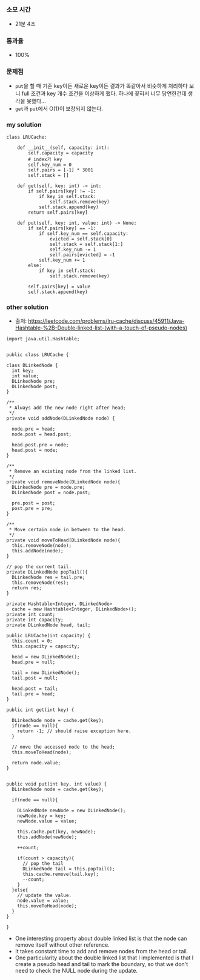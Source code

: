 ### 소모 시간
- 21분 4초

### 통과율
- 100%

### 문제점
- `put`을 할 때 기존 key이든 새로운 key이든 결과가 똑같아서 비슷하게 처리하다 보니 full 조건과 key 개수 조건을 이상하게 했다. 하나에 꽂혀서 너무 당연한건데 생각을 못했다...
- `get`과 `put`에서 O(1)이 보장되지 않는다.

### my solution
```
class LRUCache:

    def __init__(self, capacity: int):
        self.capacity = capacity
        # index가 key
        self.key_num = 0
        self.pairs = [-1] * 3001
        self.stack = []
        
    def get(self, key: int) -> int:
        if self.pairs[key] != -1:
            if key in self.stack:
                self.stack.remove(key)
            self.stack.append(key)     
        return self.pairs[key]
        
    def put(self, key: int, value: int) -> None:
        if self.pairs[key] == -1:
            if self.key_num == self.capacity:
                evicted = self.stack[0]
                self.stack = self.stack[1:]
                self.key_num -= 1
                self.pairs[evicted] = -1
            self.key_num += 1
        else:
            if key in self.stack:
                self.stack.remove(key)
        
        self.pairs[key] = value
        self.stack.append(key)
```

### other solution
- 출처: https://leetcode.com/problems/lru-cache/discuss/45911/Java-Hashtable-%2B-Double-linked-list-(with-a-touch-of-pseudo-nodes)
```
import java.util.Hashtable;


public class LRUCache {

class DLinkedNode {
  int key;
  int value;
  DLinkedNode pre;
  DLinkedNode post;
}

/**
 * Always add the new node right after head;
 */
private void addNode(DLinkedNode node) {
    
  node.pre = head;
  node.post = head.post;

  head.post.pre = node;
  head.post = node;
}

/**
 * Remove an existing node from the linked list.
 */
private void removeNode(DLinkedNode node){
  DLinkedNode pre = node.pre;
  DLinkedNode post = node.post;

  pre.post = post;
  post.pre = pre;
}

/**
 * Move certain node in between to the head.
 */
private void moveToHead(DLinkedNode node){
  this.removeNode(node);
  this.addNode(node);
}

// pop the current tail. 
private DLinkedNode popTail(){
  DLinkedNode res = tail.pre;
  this.removeNode(res);
  return res;
}

private Hashtable<Integer, DLinkedNode> 
  cache = new Hashtable<Integer, DLinkedNode>();
private int count;
private int capacity;
private DLinkedNode head, tail;

public LRUCache(int capacity) {
  this.count = 0;
  this.capacity = capacity;

  head = new DLinkedNode();
  head.pre = null;

  tail = new DLinkedNode();
  tail.post = null;

  head.post = tail;
  tail.pre = head;
}

public int get(int key) {

  DLinkedNode node = cache.get(key);
  if(node == null){
    return -1; // should raise exception here.
  }

  // move the accessed node to the head;
  this.moveToHead(node);

  return node.value;
}


public void put(int key, int value) {
  DLinkedNode node = cache.get(key);

  if(node == null){

    DLinkedNode newNode = new DLinkedNode();
    newNode.key = key;
    newNode.value = value;

    this.cache.put(key, newNode);
    this.addNode(newNode);

    ++count;

    if(count > capacity){
      // pop the tail
      DLinkedNode tail = this.popTail();
      this.cache.remove(tail.key);
      --count;
    }
  }else{
    // update the value.
    node.value = value;
    this.moveToHead(node);
  }
}

}
```
- One interesting property about double linked list is that the node can remove itself without other reference.
- It takes constant time to add and remove nodes from the head or tail.
- One particularity about the double linked list that I implemented is that I create a pseudo head and tail to mark the boundary, so that we don't need to check the NULL node during the update.